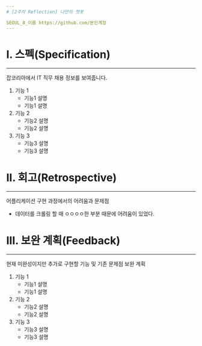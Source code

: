 ```yaml
---
# [2주차 Reflection] 나만의 챗봇

SEOUL_8_이름 https://github.com/본인계정
---
```


# I. 스펙(Specification)
---
잡코리아에서 IT 직무 채용 정보를 보여줍니다.
1. 기능 1  
    * 기능1 설명
    * 기능1 설명
2. 기능 2
    * 기능2 설명
    * 기능2 설명
3. 기능 3
    * 기능3 설명
    * 기능3 설명

# II. 회고(Retrospective)
---
어플리케이션 구현 과정에서의 어려움과 문제점
* 데이터를 크롤링 할 때 ㅇㅇㅇㅇ한 부분 때문에 어려움이 있었다.


# III. 보완 계획(Feedback)
---
현재 미완성이지만 추가로 구현할 기능 및 기존 문제점 보완 계획
1. 기능 1  
    * 기능1 설명
    * 기능1 설명
2. 기능 2
    * 기능2 설명
    * 기능2 설명
3. 기능 3
    * 기능3 설명
    * 기능3 설명
